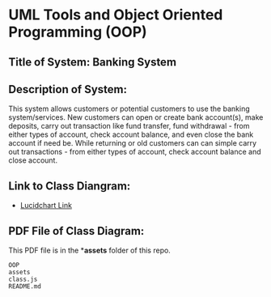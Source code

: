 # **UML Tools and Object Oriented Programming (OOP)**


## Title of System: Banking System


## Description of System: 

This system allows customers or potential customers to use the banking system/services. New customers can open or create bank account(s), make deposits, carry out transaction like fund transfer, fund withdrawal - from either types of account, check account balance, and even close the bank account if need be. While returning or old customers can can simple carry out transactions - from either types of account, check account balance and close account.


## Link to Class Diangram:
- [Lucidchart Link](*https://lucid.app/lucidchart/6d108d9e-8d71-4874-ac1a-eaeadb86a0b4/edit?viewport_loc=-296%2C-227%2C2560%2C1276%2C0_0&invitationId=inv_031c15d3-704a-42cf-af99-86f83e0a6630*)



## PDF File of Class Diagram: 

This PDF file is in the ***assets** folder of this repo.

```File Structure
OOP
assets
class.js
README.md






 
 
